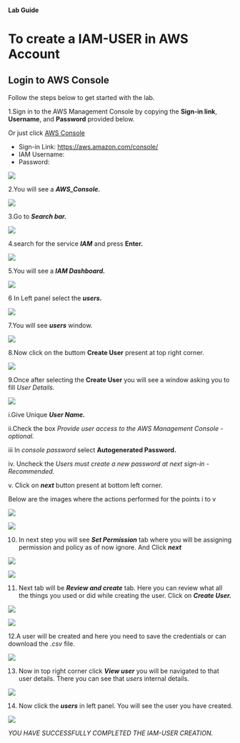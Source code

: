 #### Lab Guide 
# To create a IAM-USER in AWS Account 

## Login to AWS Console

Follow the steps below to get started with the lab.
  
1.Sign in to the AWS Management Console by copying the  **Sign-in link**, **Username**, and **Password** provided below.

Or just click [AWS Console](https://aws.amazon.com/console/ )

  - Sign-in Link: https://aws.amazon.com/console/
  - IAM Username:
  - Password:

  ![](./images/step1.png )

2.You will see a ***AWS_Console.***

![](./images/Screenshot%20(283).png)

3.Go to ***Search bar.***

![](./images/VPC02.png)

4.search for the service ***IAM*** and press **Enter.**

![](./images/IAM01.png)

5.You will see a ***IAM Dashboard.***

![](./images/IAM02.png)

6 In Left panel select the ***users.***

![](./images/IAM03.png)

7.You will see ***users*** window.

![](./images/IAM04.png)

8.Now click on the buttom **Create User** present at top right corner. 

![](./images/IAM05.png)

9.Once after selecting the **Create User** you will see a window asking you to fill *User Details.*

![](./images/IAM06.png)

i.Give Unique ***User Name.***

ii.Check the box *Provide user access to the AWS Management Console - optional.*

iii In *console password* select **Autogenerated Password.** 

iv. Uncheck the *Users must create a new password at next sign-in - Recommended.*

v. Click on ***next*** button present at bottom left corner.

Below are the images where the actions performed for the points i to v

![](./images/IAM07.png)

![](./images/IAM10.png)

10. In next step you will see ***Set Permission*** tab where you will be assigning permission and policy as of now ignore. And Click ***next***

![](./images/IAM11.png)

![](./images/IAM12.png)

11. Next tab will be ***Review and create*** tab. Here you can review what all the things you used or did while creating the user. Click on ***Create User.***

![](./images/IAM13.png)

![](./images/IAM14.png)

12.A user will be created and here you need to save the credentials or can download the *.csv* file.

![](./images/IAM15.png)

13. Now in top right corner click ***View user*** you will be navigated to that user details. There you can see that *users* internal details.

![](./images/IAM16.png)

14. Now click the ***users*** in left panel. You will see the user you have created.

![](./images/IAM17.png)

*YOU HAVE SUCCESSFULLY COMPLETED THE IAM-USER CREATION*.




